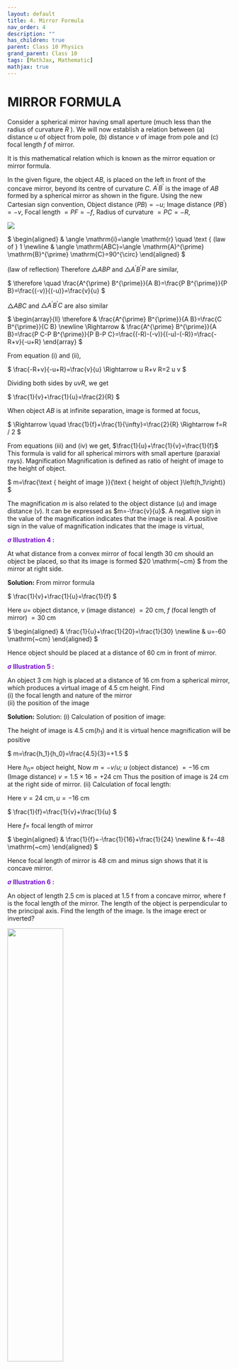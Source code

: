 ```yaml
---
layout: default
title: 4. Mirror Formula
nav_order: 4
description: ""
has_children: true
parent: Class 10 Physics
grand_parent: Class 10
tags: [MathJax, Mathematic]
mathjax: true
---
```

# MIRROR FORMULA 


Consider a spherical mirror having small aperture (much less than the radius of curvature $R$ ). We will now establish a relation between 
(a) distance $u$ of object from pole, 
(b) distance $v$ of image from pole and 
(c) focal length $f$ of mirror. 

It is this mathematical relation which is known as the mirror equation or mirror formula.

In the given figure, the object $A B$, is placed on the left in front of the concave mirror, beyond its centre of curvature $C$. $A^{\prime} B^{\prime}$ is the image of $A B$ formed by a spherical mirror as shown in the figure.
Using the new Cartesian sign convention,
Object distance $(P B)=-u$; Image distance $\left(P B^{\prime}\right)=-v$,
Focal length $=P F=-f$, Radius of curvature $=P C=-R$,

<img src="./images/mirror_formula.png"/>

$
\begin{aligned}
& \angle \mathrm{i}=\angle \mathrm{r} \quad \text { (law of } 1 \newline
& \angle \mathrm{ABC}=\angle \mathrm{A}^{\prime} \mathrm{B}^{\prime} \mathrm{C}=90^{\circ}
\end{aligned}
$

(law of reflection)
Therefore $\triangle A B P$ and $\triangle A^{\prime} B^{\prime} P$ are similar,

$
\therefore \quad \frac{A^{\prime} B^{\prime}}{A B}=\frac{P B^{\prime}}{P B}=\frac{(-v)}{(-u)}=\frac{v}{u}
$

$\triangle A B C$ and $\triangle A^{\prime} B^{\prime} C$ are also similar

$
\begin{array}{ll}
\therefore & \frac{A^{\prime} B^{\prime}}{A B}=\frac{C B^{\prime}}{C B} \newline
\Rightarrow & \frac{A^{\prime} B^{\prime}}{A B}=\frac{P C-P B^{\prime}}{P B-P C}=\frac{(-R)-(-v)}{(-u)-(-R)}=\frac{-R+v}{-u+R}
\end{array}
$


From equation (i) and (ii),

$
\frac{-R+v}{-u+R}=\frac{v}{u} \Rightarrow u R+v R=2 u v
$


Dividing both sides by $u v R$, we get

$
\frac{1}{v}+\frac{1}{u}=\frac{2}{R}
$


When object $A B$ is at infinite separation, image is formed at focus,

$
\Rightarrow \quad \frac{1}{f}+\frac{1}{\infty}=\frac{2}{R} \Rightarrow f=R / 2
$


From equations (iii) and (iv) we get, $\frac{1}{u}+\frac{1}{v}=\frac{1}{f}$
This formula is valid for all spherical mirrors with small aperture (paraxial rays).
Magnification
Magnification is defined as ratio of height of image to the height of object.

$
m=\frac{\text { height of image }}{\text { height of object }\left(h_1\right)}
$


The magnification $m$ is also related to the object distance $(u)$ and image distance $(v)$. It can be expressed as $m=-\frac{v}{u}$.
A negative sign in the value of the magnification indicates that the image is real. A positive sign in the value of magnification indicates that the image is virtual,

<font color="#7612ce"><b>$\sigma$ Illustration 4 :</b></font>

 At what distance from a convex mirror of focal length $30 \mathrm{~cm}$ should an object be placed, so that its image is formed $20 \mathrm{~cm} $ from the mirror at right side.

**Solution:**
From mirror formula

$
\frac{1}{v}+\frac{1}{u}=\frac{1}{f}
$


Here $u=$ object distance, $v$ (image distance) $=20 \mathrm{~cm}$,
$f$ (focal length of mirror) $=30 \mathrm{~cm}$

$
\begin{aligned}
& \frac{1}{u}+\frac{1}{20}=\frac{1}{30} \newline
& u=-60 \mathrm{~cm}
\end{aligned}
$


Hence object should be placed at a distance of 60 cm in front of mirror.

<font color="#7612ce"><b>$\sigma$ Illustration 5 :</b></font>

An object 3 cm high is placed at a distance of 16 cm from a spherical mirror, which produces a virtual image of 4.5 cm height. Find  
(i) the focal length and nature of the mirror  
(ii) the position of the image  

**Solution:**
Solution:
(i) Calculation of position of image:

The height of image is $4.5 \mathrm{~cm}\left(h_1\right)$ and it is virtual hence magnification will be positive

$
m=\frac{h_1}{h_0}=\frac{4.5}{3}=+1.5
$


Here $h_0=$ object height, Now $m=-v / u$;
$u$ (object distance) $=-16 \mathrm{~cm}$
(Image distance) $v=1.5 \times 16=+24 \mathrm{~cm}$
Thus the position of image is 24 cm at the right side of mirror.
(ii) Calculation of focal length:

Here $v=24 \mathrm{~cm}, u=-16 \mathrm{~cm}$

$
\frac{1}{f}=\frac{1}{v}+\frac{1}{u}
$


Here $f=$ focal length of mirror

$
\begin{aligned}
& \frac{1}{f}=-\frac{1}{16}+\frac{1}{24} \newline
& f=-48 \mathrm{~cm}
\end{aligned}
$


Hence focal length of mirror is 48 cm and minus sign shows that it is concave mirror.

<font color="#7612ce"><b>$\sigma$ Illustration 6 :</b></font>

An object of length 2.5 cm is placed at 1.5 f from a concave mirror, where f is the focal length of the mirror. The length of the object is perpendicular to the principal axis. Find the length of the image. Is the image erect or inverted?

<img src="./images/light-illustration-6.png" width="50%"/>

**Solution:**


The focal length $F=-f$

$
\text { and } u=-1.5 f
$


We have,

$
\frac{1}{u}+\frac{1}{v}=\frac{1}{F} \text { or } \frac{1}{-1.5 f}+\frac{1}{v}=-\frac{1}{f}
$


$
\frac{1}{v}=\frac{1}{1.5 f}-\frac{1}{f}=-\frac{1}{3 f}
$


$
v=-3 i
$


Now, $m=-v / u=-\frac{3 f}{1.5 f}=-2$
or $\frac{h_2}{h_1}=-2$ or $h_2=-2 h_1=-5 \mathrm{~cm}$
The image is 5 cm long. The minus sign shows that it is inverted.

<font color="#7612ce"><b>$\sigma$ Illustration 7 :</b></font>

An object is placed in front of a concave mirror of radius of curvature 40 cm at a distance of 10 cm . Find the position, nature and magnification of the image.

**Solution:**

$
\text { Here } R=-40 \mathrm{~cm}, u=-10 \mathrm{~cm}
$


Focal length of concave mirror, .

$
f=\frac{R}{2}=\frac{-40}{2}=-20 \mathrm{~cm}
$


Using $\frac{1}{v}=\frac{1}{f}-\frac{1}{u}$

$
=\frac{1}{20}-\frac{1}{(-10)}=-\frac{1}{20}+\frac{1}{10}=\frac{-1+2}{20}=\frac{1}{20}
$


$
\therefore v=+20 \mathrm{~cm}
$


Thus, position of the image is at 20 cm to the right side of the pole of the mirror.
Since $v$ is positive, so virtual image is formed.

$
\begin{aligned}
& m=-\frac{v}{u}=\frac{-20}{(-10)}=2 \newline
& \text { Since } m=\frac{1}{0}=2 \newline
& \because 1=20
\end{aligned}
$


Therefore, size of image is double than the size of the object, Moreover, image is erect.

<font color="#7612ce"><b>$\sigma$ Illustration 8 :</b></font>

Where should an object be placed in front of concave mirror of focal length $f$ so that the image to be of the same size as that of the object?

Solution: Since size of image $=$ size of object

$
\begin{aligned}
& \therefore m=\frac{1}{0}=-\frac{v}{u}=1 \newline
& \text { or } v=-u
\end{aligned}
$


Using $\frac{1}{u}+\frac{1}{v}=\frac{1}{f}$, we get
$-\frac{1}{u}-\frac{1}{v}=\frac{-1}{f}$ ( $u$ and $f$ are taken as $-v e$ )
or $\frac{2}{u}=\frac{1}{f}$ or $u=2 f$
Since $2 f=R \quad \therefore u=R$
so the object must be placed at the centre of curvature of the concave mirror.

<font color="#7612ce"><b>$\sigma$ Illustration 9 :</b></font>

An object is placed 40 cm infront of a concave mirror of focal length 20 cm . A plane mirror is placed at a distance of 20 cm in front of the concave mirror. Find the final position of the image.

Solution:
Here $u=-40 \mathrm{~cm}, f=-20 \mathrm{~cm}$
Using $\frac{1}{u}+\frac{1}{v}=\frac{1}{f}$, we get

$
\begin{aligned}
& \frac{1}{v}=\frac{1}{f}-\frac{1}{u} \newline
& =-\frac{1}{20}+\frac{1}{40} \newline
& =\frac{-2+1}{40}=-\frac{1}{40} \newline
& \text { or } v=-40 \mathrm{~cm}
\end{aligned}
$


The image formed by the concave mirror is at 40 cm in fornt of it.
For plane mirror, $f=\infty$. The image formed by the concave mirror acts as the object for the plane mirror.
So $u=20-40=-20 \mathrm{~cm}$.
Using $\frac{1}{u}+\frac{1}{v}=\frac{1}{f}$, we get

$
\frac{1}{v}=\frac{1}{f}-\frac{1}{u}=\frac{1}{\infty}+\frac{1}{20}=\frac{1}{20}
$

or $v=20 \mathrm{~cm}$
Therefore, the final position of the image is 20 cm in front of the plane mirror.

<font color="#7612ce"><b>$\sigma$ Illustration 10 :</b></font>
A thin rod of length 5 cm lies along the principal axis of the concave mirror of focal length 15 cm in such a way that the end closer to the pole is 30 cm away from it. Find the length of the image.
Solution:
Let's solve this step by step.

Given:
- Length of rod = 5 cm
- Focal length (f) = -15 cm (concave mirror)
- Distance of closer end from pole (u₁) = -30 cm
- Distance of farther end from pole (u₂) = -(30 + 5) = -35 cm

For closer end:
Using $\frac{1}{u}+\frac{1}{v}=\frac{1}{f}$

$\frac{1}{v_1}=\frac{1}{f}-\frac{1}{u_1}=\frac{-1}{15}+\frac{1}{30}=\frac{-2+1}{30}=-\frac{1}{30}$

$\therefore v_1 = -30$ cm

For farther end:
$\frac{1}{v_2}=\frac{1}{f}-\frac{1}{u_2}=\frac{-1}{15}+\frac{1}{35}=\frac{-35+15}{525}=-\frac{20}{525}$

$\therefore v_2 = -26.25$ cm

Length of image = $|v_2 - v_1|$ = $|(-26.25) - (-30)|$ = 3.75 cm

Therefore, the length of the image is 3.75 cm.

<font color="#7612ce"><b>$\sigma$ Illustration 11 :</b></font>

A 2.5 cm needle is placed 10 cm away from a convex mirror of focal length 20 cm . What is the location of the image and the magnification. What would happen if the needle is moved away from the mirror?

Solution:
Let's solve this step by step.

Given:
- Height of needle (h) = 2.5 cm 
- Object distance (u) = -10 cm
- Focal length (f) = 20 cm (convex mirror)

Using mirror formula: $\frac{1}{u}+\frac{1}{v}=\frac{1}{f}$

$\frac{1}{v}=\frac{1}{f}-\frac{1}{u}=\frac{1}{20}+\frac{1}{10}=\frac{3}{20}$

$\therefore v = \frac{20}{3} \approx 6.67$ cm

The image is formed 6.67 cm behind the mirror.

For magnification (m):
$m = -\frac{v}{u} = -\frac{6.67}{10} = 0.667$

The negative sign indicates that the image is virtual and erect.
The image is 0.667 times the size of the object, i.e. height of image = 1.67 cm

If the needle is moved away from the mirror:
- The image distance (v) will decrease (move closer to focal point)
- The magnification will decrease (image becomes smaller)
- Image will remain virtual and erect
- Image will always be formed between F and P (pole)

This is because for a convex mirror:
- Image is always virtual, erect and diminished
- Image is always formed between F and P
- As object moves away, image moves closer to focal point


<font color="#7612ce"><b>Exercise 2:</b></font>. 

(i) Focal length of a curved mirror depends on.   
$\quad$(A) the wavelength of light.  
$\quad$(B) the frequency of light.  
$\quad$(C) the material of mirror.  
$\quad$(D) none of these.  
(ii).   
$\quad$(a) What is the minimum distance between the real object and its real image in a concave mirror?  
$\quad$(b) A concave mirror is placed in water will there be any change in its focal length? Give reason.

**Exercise 2 Solutions**. 

(i) The focal length (f) of a curved mirror is determined by its radius of curvature (R). The relationship is given by the formula:

f = R / 2

Let's analyze the options:

* **(A) the wavelength of light:** The reflection of light from a mirror follows the laws of reflection, which depend on angles, not the wavelength of light. Wavelength affects phenomena like dispersion in lenses (due to refraction), but not the focal length of a mirror.
* **(B) the frequency of light:** Similar to wavelength, the frequency of light does not influence how light reflects geometrically from the mirror's surface.
* **(C) the material of mirror:** While the material affects the reflectivity (how well the mirror reflects light), it doesn't determine the focal point, which is a purely geometric property related to the mirror's shape (curvature).

Since the focal length depends only on the radius of curvature, which is a geometric property of the mirror, none of the options provided (wavelength, frequency, material) are correct.

Therefore, the correct answer is **(D) none of these**.

(ii) (a) Okay, here is a concise answer for the second question, using points from the earlier detailed explanation and formatted with Markdown:

**Minimum distance between real object and real image (concave mirror):**

* **Setup:** For a concave mirror, let `u` be object distance, `v` be image distance, and `f` be focal length. For real object/image, `u`, `v`, and `f` are negative. Using magnitudes `U = |u|`, `V = |v|`, `F = |f|`, the mirror formula is `1/U + 1/V = 1/F`. A real image requires `U > F`.
* **Distance:** The distance between object and image is `D = |u - v| = |V - U|`.
* **Minimum Case:** Consider placing the object at the center of curvature (C). Here, `U = R = 2F`.
* **Calculation:** Substituting `U = 2F` into the mirror formula:
    `1/V + 1/(2F) = 1/F`
    `1/V = 1/F - 1/(2F) = 1/(2F)`
    `V = 2F`
* **Result:** When the object is at C (`U=2F`), the image is also formed at C (`V=2F`).
* **Conclusion:** The object and image coincide. Therefore, the minimum distance `D = |V - U| = |2F - 2F|` is **zero**.


